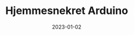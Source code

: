---
title: "Hjemmesnekret Arduino"
linkTitle: "Arduino"
date: 2023-01-02
weight: 2
description: >
  En beskrivelse av Arduino-boksen.
---
